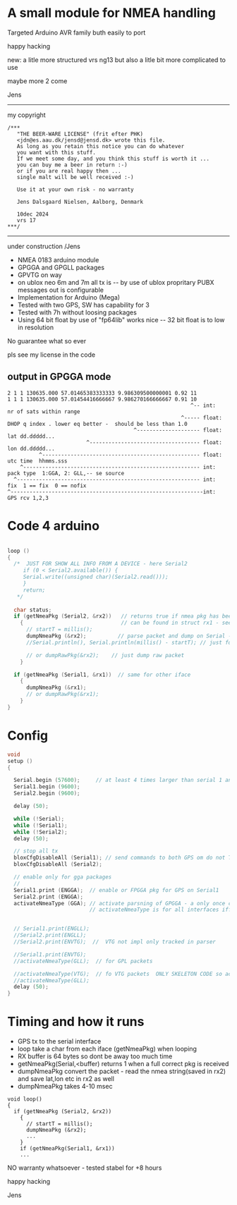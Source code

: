 # A small module for NMEA handling

Targeted Arduino AVR family buth easily to port

happy hacking   


new: a litle more structured vrs ng13 but also a litle bit more complicated to use

maybe more 2 come


Jens

-----------------

my copyright 

```
/***
   "THE BEER-WARE LICENSE" (frit efter PHK)
   <jdn@es.aau.dk/jensd@jensd.dk> wrote this file. 
   As long as you retain this notice you can do whatever 
   you want with this stuff. 
   If we meet some day, and you think this stuff is worth it ...
   you can buy me a beer in return :-)
   or if you are real happy then ...
   single malt will be well received :-)

   Use it at your own risk - no warranty
   
   Jens Dalsgaard Nielsen, Aalborg, Denmark
   
   10dec 2024
   vrs 17
***/
```

-----------------

under construction  /Jens

- NMEA 0183 arduino module
- GPGGA and GPGLL packages
- GPVTG on way
- on ublox neo 6m and 7m all tx is
-- by use of ublox propritary PUBX messages out is configurable
- Implementation for Arduino (Mega)
- Tested with two GPS, SW has capability for 3
- Tested with 7h without loosing packages
- Using 64 bit float by use of "fp64lib" works nice
-- 32 bit float is to low in resolution


No guarantee what so ever


 
pls see my license in the code


## output in GPGGA mode

```
2 1 1 130635.000 57.01465383333333 9.986309500000001 0.92 11 
1 1 1 130635.000 57.01454416666667 9.986270166666667 0.91 10 
                                                          ^-- int:   nr of sats within range
                                                       ^----- float: DHOP q index . lower eq better -  should be less than 1.0
                                        ^-------------------- float: lat dd.ddddd...
                         ^----------------------------------- float: lon dd.ddddd...
          ^-------------------------------------------------- float: utc time  hhmms.sss
    ^-------------------------------------------------------- int:   pack type  1:GGA, 2: GLL,-- se source
  ^---------------------------------------------------------- int:   fix  1 == fix  0 == nofix
^-------------------------------------------------------------int:   GPS rcv 1,2,3    
```

# Code 4 arduino

``` C

loop ()
{
  /*  JUST FOR SHOW ALL INFO FROM A DEVICE - here Serial2
     if (0 < Serial2.available()) {
     Serial.write((unsigned char)(Serial2.read()));
     }
     return;
   */
   
  char status;
  if (getNmeaPkg (Serial2, &rx2))   // returns true if nmea pkg has been received with correct cheksum
    {                               // can be found in struct rx1 - see code
      // startT = millis();
      dumpNmeaPkg (&rx2);	       // parse packet and dump on Serial - see format above can dump GGA and GLL pkgs
      //Serial.println(), Serial.println(millis() - startT); // just for mea timeconsump: On mega [4;10] msec

      // or dumpRawPkg(&rx2);    // just dump raw packet
    }

  if (getNmeaPkg (Serial1, &rx1))  // same for other iface
    {
      dumpNmeaPkg (&rx1);
      // or dumpRawPkg(&rx1);
    }
}
```

# Config
``` C
void
setup ()
{

  Serial.begin (57600);		// at least 4 times larger than serial 1 and 2 do avoid tx buffer overflow
  Serial1.begin (9600);
  Serial2.begin (9600);

  delay (50);

  while (!Serial);
  while (!Serial1);
  while (!Serial2);
  delay (50);

  // stop all tx
  bloxCfgDisableAll (Serial1); // send commands to both GPS om do not TX anythong
  bloxCfgDisableAll (Serial2);

  // enable only for gga packages
  // 
  Serial1.print (ENGGA);  // enable or FPGGA pkg for GPS on Serial1
  Serial2.print (ENGGA);
  activateNmeaType (GGA); // activate parsning of GPGGA - a only once command - reset to come back to init state
                          // activateNmeaType is for all interfaces iff you have send the activate strings as just above


  // Serial1.print(ENGLL);
  //Serial2.print(ENGLL);
  //Serial2.print(ENVTG);  //  VTG not impl only tracked in parser 

  //Serial1.print(ENVTG);
  //activateNmeaType(GLL);  // for GPL packets

  //activateNmeaType(VTG);  // fo VTG packets  ONLY SKELETON CODE so activatting it do not give anythong
  //activateNmeaType(GLL);
  delay (50);
}
```

# Timing and how it runs

- GPS tx to the serial interface 
- loop take a char from each iface (getNmeaPkg) when looping
- RX buffer is 64 bytes so dont be away too much time
- getNmeaPkg(Serial<ifacenr>,<buffer) returns 1 when a full correct pkg is received
- dumpNmeaPkg convert the packet - read the nmea string(saved in rx2) and save lat,lon etc in rx2 as well
- dumpNmeaPkg takes 4-10 msec



```
void loop()
{
  if (getNmeaPkg (Serial2, &rx2))
    {
      // startT = millis();
      dumpNmeaPkg (&rx2);	
      ...
    }
    if (getNmeaPkg(Serial1, &rx1))
    ...
 ```


NO warranty whatsoever - tested stabel for +8 hours

happy hacking


Jens



 
